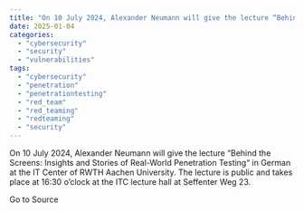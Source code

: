 ```yaml
---
title: "On 10 July 2024, Alexander Neumann will give the lecture “Behind the Screens: Insights and Stories of Real-World Penetration Testing“ in German at the IT Center of RWTH Aachen University. The lecture is public and takes place at 16:30 o’clock at the ITC lecture hall at Seffenter Weg 23."
date: 2025-01-04
categories: 
  - "cybersecurity"
  - "security"
  - "vulnerabilities"
tags: 
  - "cybersecurity"
  - "penetration"
  - "penetrationtesting"
  - "red_team"
  - "red_teaming"
  - "redteaming"
  - "security"
---
```


On 10 July 2024, Alexander Neumann will give the lecture “Behind the Screens: Insights and Stories of Real-World Penetration Testing“ in German at the IT Center of RWTH Aachen University. The lecture is public and takes place at 16:30 o’clock at the ITC lecture hall at Seffenter Weg 23.

Go to Source
